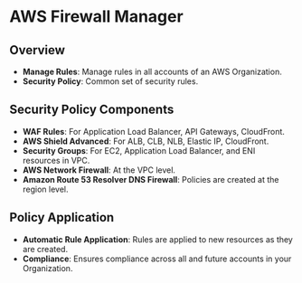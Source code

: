 # AWS Firewall Manager

## Overview

- **Manage Rules**: Manage rules in all accounts of an AWS Organization.
- **Security Policy**: Common set of security rules.

## Security Policy Components

- **WAF Rules**: For Application Load Balancer, API Gateways, CloudFront.
- **AWS Shield Advanced**: For ALB, CLB, NLB, Elastic IP, CloudFront.
- **Security Groups**: For EC2, Application Load Balancer, and ENI resources in VPC.
- **AWS Network Firewall**: At the VPC level.
- **Amazon Route 53 Resolver DNS Firewall**: Policies are created at the region level.

## Policy Application

- **Automatic Rule Application**: Rules are applied to new resources as they are created.
- **Compliance**: Ensures compliance across all and future accounts in your Organization.